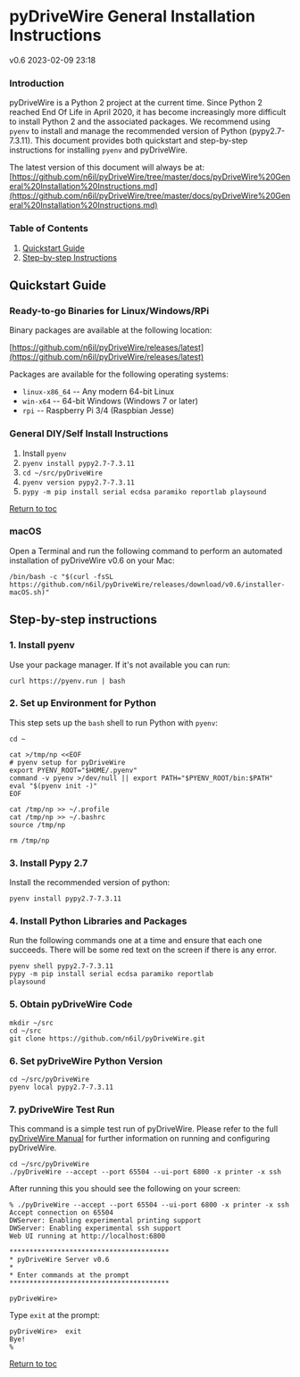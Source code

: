 # pyDriveWire General Installation Instructions

v0.6 2023-02-09 23:18

### Introduction

pyDriveWire is a Python 2 project at the current time.  Since Python 2 reached End Of Life in April 2020, it has become increasingly more difficult to install Python 2 and the associated packages.  We recommend using `pyenv` to install and manage the recommended version of Python (pypy2.7-7.3.11).  This document provides both quickstart and step-by-step instructions for installing `pyenv` and pyDriveWire. 

The latest version of this document will always be at: [https://github.com/n6il/pyDriveWire/tree/master/docs/pyDriveWire%20General%20Installation%20Instructions.md](https://github.com/n6il/pyDriveWire/tree/master/docs/pyDriveWire%20General%20Installation%20Instructions.md)

### <a name="toc">Table of Contents<toc></a>

1. [Quickstart Guide](#quickstart)
2. [Step-by-step Instructions](#steps)

## <a name="quickstart">Quickstart Guide</a>


### Ready-to-go Binaries for Linux/Windows/RPi

Binary packages are available at the following location:

[https://github.com/n6il/pyDriveWire/releases/latest](https://github.com/n6il/pyDriveWire/releases/latest)

Packages are available for the following operating systems:

* `linux-x86_64` -- Any modern 64-bit Linux 
* `win-x64` -- 64-bit Windows (Windows 7 or later)
*  `rpi` -- Raspberry Pi 3/4 (Raspbian Jesse)

### General DIY/Self Install Instructions

1. Install `pyenv`
2. `pyenv install pypy2.7-7.3.11`
3. `cd ~/src/pyDriveWire`
4. `pyenv version pypy2.7-7.3.11`
5. `pypy -m pip install serial ecdsa paramiko reportlab playsound`


[Return to toc](#toc)

### macOS
Open a Terminal and run the following command to perform an automated installation of pyDriveWire v0.6 on your Mac:

```
/bin/bash -c "$(curl -fsSL https://github.com/n6il/pyDriveWire/releases/download/v0.6/installer-macOS.sh)"
```

## <a name="steps">Step-by-step instructions</a>
### 1. Install pyenv

Use your package manager.  If it's not available you can run:

    curl https://pyenv.run | bash

### 2. Set up Environment for Python

This step sets up the `bash` shell to run Python with `pyenv`:

    cd ~
    
    cat >/tmp/np <<EOF
    # pyenv setup for pyDriveWire
    export PYENV_ROOT="$HOME/.pyenv"
    command -v pyenv >/dev/null || export PATH="$PYENV_ROOT/bin:$PATH"
    eval "$(pyenv init -)"
    EOF
     
    cat /tmp/np >> ~/.profile
    cat /tmp/np >> ~/.bashrc
    source /tmp/np
     
    rm /tmp/np

### 3. Install Pypy 2.7

Install the recommended version of python:

    pyenv install pypy2.7-7.3.11
     
### 4. Install Python Libraries and Packages

Run the following commands one at a time and ensure that each one succeeds.  There will be some red text on the screen if there is any error.

    pyenv shell pypy2.7-7.3.11 
    pypy -m pip install serial ecdsa paramiko reportlab 
    playsound 

### 5. Obtain pyDriveWire Code

    mkdir ~/src
    cd ~/src
    git clone https://github.com/n6il/pyDriveWire.git

### 6. Set pyDriveWire Python Version

    cd ~/src/pyDriveWire
    pyenv local pypy2.7-7.3.11
 
### 7. pyDriveWire Test Run

This command is a simple test run of pyDriveWire.  Please refer to the full [pyDriveWire Manual](https://github.com/n6il/pyDriveWire/blob/master/docs/The%20pyDriveWire%20Manual.md) for further information on running and configuring pyDriveWire.

    cd ~/src/pyDriveWire
    ./pyDriveWire --accept --port 65504 --ui-port 6800 -x printer -x ssh
    
 After running this you should see the following on your screen:
 
    % ./pyDriveWire --accept --port 65504 --ui-port 6800 -x printer -x ssh
    Accept connection on 65504
    DWServer: Enabling experimental printing support
    DWServer: Enabling experimental ssh support
    Web UI running at http://localhost:6800
    
    ****************************************
    * pyDriveWire Server v0.6
    *
    * Enter commands at the prompt
    ****************************************
    
    pyDriveWire>   
    
 Type `exit` at the prompt:
 
    pyDriveWire>  exit
    Bye!
    %

[Return to toc](#toc)